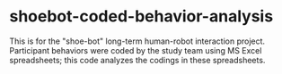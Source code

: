 # shoebot-coded-behavior-analysis
This is for the "shoe-bot" long-term human-robot interaction project. Participant behaviors were coded by the study team using MS Excel spreadsheets; this code analyzes the codings in these spreadsheets. 
